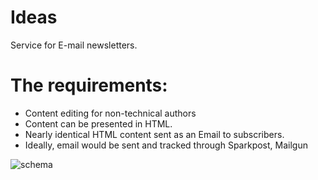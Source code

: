 # Ideas
Service for E-mail newsletters.

# The requirements:
- Content editing for non-technical authors
- Content can be presented in HTML.
- Nearly identical HTML content sent as an Email to subscribers.
- Ideally, email would be sent and tracked through Sparkpost, Mailgun

![schema](https://trello-attachments.s3.amazonaws.com/57ac88773967968278d829da/925x636/933d79f4d968ed1e6681bd19733f16dd/noticias.png)
